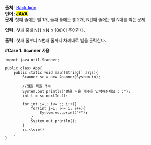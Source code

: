 
**출처** : <a href="https://www.acmicpc.net/problem/2438" style="color: blue; text-decoration: underline;">BackJoon</a><br>
**언어 : <mark>JAVA**</mark><br>
**문제** :첫째 줄에는 별 1개, 둘째 줄에는 별 2개, N번째 줄에는 별 N개를 찍는 문제.<br>

**입력** : 첫째 줄에 N(1 ≤ N ≤ 100)이 주어진다.


**출력** : 첫째 줄부터 N번째 줄까지 차례대로 별을 출력한다.


**#Case 1. Scanner 사용**
```
import java.util.Scanner;

public class App{
	public static void main(String[] args){
		Scanner sc = new Scanner(System.in);
		
		//별을 찍을 개수
		System.out.println("별을 찍을 개수를 입력해주세요 : :");
		int t = sc.nextInt();

		for(int i=1; i<= t; i++){
			for(int j=1; j<= i; j++){
				System.out.print("*");
			}
			System.out.println();
		}
		sc.close();
	}
}
```
